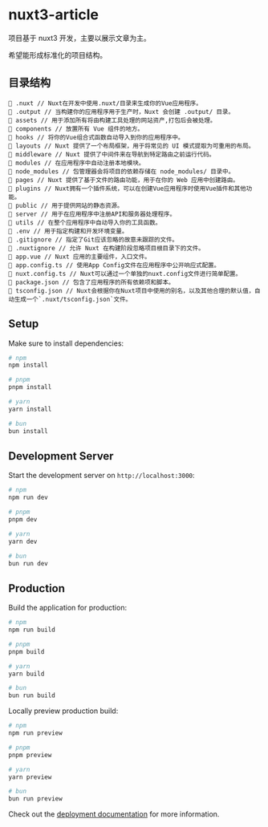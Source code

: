 # nuxt3-article

项目基于 nuxt3 开发，主要以展示文章为主。

希望能形成标准化的项目结构。

## 目录结构

```
📁 .nuxt // Nuxt在开发中使用.nuxt/目录来生成你的Vue应用程序。
📁 .output // 当构建你的应用程序用于生产时，Nuxt 会创建 .output/ 目录。
📁 assets // 用于添加所有将由构建工具处理的网站资产,打包后会被处理。
📁 components // 放置所有 Vue 组件的地方。
📁 hooks // 将你的Vue组合式函数自动导入到你的应用程序中。
📁 layouts // Nuxt 提供了一个布局框架，用于将常见的 UI 模式提取为可重用的布局。
📁 middleware // Nuxt 提供了中间件来在导航到特定路由之前运行代码。
📁 modules // 在应用程序中自动注册本地模块。
📁 node_modules // 包管理器会将项目的依赖存储在 node_modules/ 目录中。
📁 pages // Nuxt 提供了基于文件的路由功能，用于在你的 Web 应用中创建路由。
📁 plugins // Nuxt拥有一个插件系统，可以在创建Vue应用程序时使用Vue插件和其他功能。
📁 public // 用于提供网站的静态资源。
📁 server // 用于在应用程序中注册API和服务器处理程序。
📁 utils // 在整个应用程序中自动导入你的工具函数。
📄 .env // 用于指定构建和开发环境变量。
📄 .gitignore // 指定了Git应该忽略的故意未跟踪的文件。
📄 .nuxtignore // 允许 Nuxt 在构建阶段忽略项目根目录下的文件。
📄 app.vue // Nuxt 应用的主要组件，入口文件。
📄 app.config.ts // 使用App Config文件在应用程序中公开响应式配置。
📄 nuxt.config.ts // Nuxt可以通过一个单独的nuxt.config文件进行简单配置。
📄 package.json // 包含了应用程序的所有依赖项和脚本。
📄 tsconfig.json // Nuxt会根据你在Nuxt项目中使用的别名，以及其他合理的默认值，自动生成一个`.nuxt/tsconfig.json`文件。

```

## Setup

Make sure to install dependencies:

```bash
# npm
npm install

# pnpm
pnpm install

# yarn
yarn install

# bun
bun install
```

## Development Server

Start the development server on `http://localhost:3000`:

```bash
# npm
npm run dev

# pnpm
pnpm dev

# yarn
yarn dev

# bun
bun run dev
```

## Production

Build the application for production:

```bash
# npm
npm run build

# pnpm
pnpm build

# yarn
yarn build

# bun
bun run build
```

Locally preview production build:

```bash
# npm
npm run preview

# pnpm
pnpm preview

# yarn
yarn preview

# bun
bun run preview
```

Check out the [deployment documentation](https://nuxt.com/docs/getting-started/deployment) for more information.

